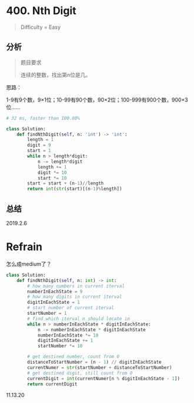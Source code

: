 # 400. Nth Digit
> Difficulty = Easy

## 分析

> 题目要求
> 
> 连续的整数，找出第n位是几。

思路：

1-9有9个数，9×1位；10-99有90个数，90×2位；100-999有900个数，900×3位……

```python
# 32 ms, faster than 100.00%

class Solution:
    def findNthDigit(self, n: 'int') -> 'int':
        length = 1
        digit = 9
        start = 1
        while n > length*digit:
        	n -= length*digit
        	length += 1
        	digit *= 10
        	start *= 10
        start = start + (n-1)//length
        return int(str(start)[(n-1)%length])
```

## 总结


2019.2.6

# Refrain

怎么成medium了？

```python
class Solution:
    def findNthDigit(self, n: int) -> int:
        # how many numbers in current iterval
        numberInEachState = 9
        # how many digits in current iterval
        digitInEachState = 1
        # start number of current iterval
        startNumber = 1
        # find which iterval n should locate in
        while n > numberInEachState * digitInEachState:
            n -= numberInEachState * digitInEachState
            numberInEachState *= 10
            digitInEachState += 1
            startNumber *= 10

        # get destined number, count from 0
        distanceToStartNumber = (n - 1) // digitInEachState
        currentNumer = str(startNumber + distanceToStartNumber)
        # get destined digit, still count from 0
        currentDigit = int(currentNumer[n % digitInEachState - 1])
        return currentDigit
```


11.13.20